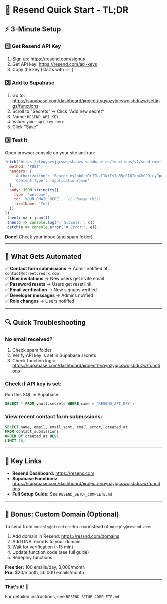# 🚀 Resend Quick Start - TL;DR

## ⚡ 3-Minute Setup

### 1️⃣ Get Resend API Key
1. Sign up: https://resend.com/signup
2. Get API key: https://resend.com/api-keys
3. Copy the key (starts with `re_`)

### 2️⃣ Add to Supabase
1. Go to: https://supabase.com/dashboard/project/tvqyozyjqcswojsbduzw/settings/functions
2. Scroll to "Secrets" → Click "Add new secret"
3. Name: `RESEND_API_KEY`
4. Value: `your_api_key_here`
5. Click "Save"

### 3️⃣ Test It
Open browser console on your site and run:
```javascript
fetch('https://tvqyozyjqcswojsbduzw.supabase.co/functions/v1/send-email', {
  method: 'POST',
  headers: {
    'Authorization': 'Bearer eyJhbGciOiJIUzI1NiIsInR5cCI6IkpXVCJ9.eyJpc3MiOiJzdXBhYmFzZSIsInJlZiI6InR2cXlvenlqcWNzd29qc2JkdXp3Iiwicm9sZSI6ImFub24iLCJpYXQiOjE3MzI5MDU2MjIsImV4cCI6MjA0ODQ4MTYyMn0.f3pTfJsm94Rj0CDLSmKvmP-s30CQ0LQh7s5s1dopvwI',
    'Content-Type': 'application/json'
  },
  body: JSON.stringify({
    type: 'welcome',
    to: 'YOUR_EMAIL_HERE',  // Change this!
    firstName: 'Test'
  })
})
.then(r => r.json())
.then(d => console.log('✅ Success:', d))
.catch(e => console.error('❌ Error:', e));
```

**Done!** Check your inbox (and spam folder).

---

## 📧 What Gets Automated

✅ **Contact form submissions** → Admin notified at `contact@streetcredrx.com`  
✅ **User invitations** → New users get invite email  
✅ **Password resets** → Users get reset link  
✅ **Email verification** → New signups verified  
✅ **Developer messages** → Admins notified  
✅ **Role changes** → Users notified

---

## 🔍 Quick Troubleshooting

### No email received?
1. Check spam folder
2. Verify API key is set in Supabase secrets
3. Check function logs: https://supabase.com/dashboard/project/tvqyozyjqcswojsbduzw/functions

### Check if API key is set:
Run this SQL in Supabase:
```sql
SELECT * FROM vault.secrets WHERE name = 'RESEND_API_KEY';
```

### View recent contact form submissions:
```sql
SELECT name, email, email_sent, email_error, created_at 
FROM contact_submissions 
ORDER BY created_at DESC 
LIMIT 10;
```

---

## 🎯 Key Links

- **Resend Dashboard:** https://resend.com
- **Supabase Functions:** https://supabase.com/dashboard/project/tvqyozyjqcswojsbduzw/functions
- **Full Setup Guide:** See `RESEND_SETUP_COMPLETE.md`

---

## 🎁 Bonus: Custom Domain (Optional)

To send from `noreply@streetcredrx.com` instead of `noreply@resend.dev`:

1. Add domain in Resend: https://resend.com/domains
2. Add DNS records to your domain
3. Wait for verification (~15 min)
4. Update function code (see full guide)
5. Redeploy functions

**Free tier:** 100 emails/day, 3,000/month  
**Pro:** $20/month, 50,000 emails/month

---

**That's it!** 🎉

For detailed instructions, see `RESEND_SETUP_COMPLETE.md`
